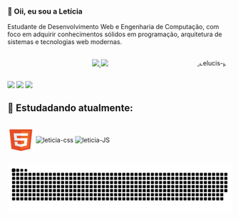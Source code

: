 ### 👾 Oii, eu sou a Letícia 

Estudante de Desenvolvimento Web e Engenharia de Computação, com foco em adquirir conhecimentos sólidos em programação, arquitetura de sistemas e tecnologias web modernas.

</div>
<div style="display: inline_block"><br>
<img align="right" alt="Lelucis-pic" height="150" style="border-radius:50px;" src="https://github.com/user-attachments/assets/c5a6dbd4-3b5a-4ba5-8d98-9baa5d62cfa7" /> 
</div>
 
<div align="center">
  <a href="https://github.com/Lelucis">
  <img height="160em" src="https://github-readme-stats.vercel.app/api?username=Lelucis&show_icons=true&theme=dracula&include_all_commits=true&count_private=true"/>
  <img height="160em" src="https://github-readme-stats.vercel.app/api/top-langs/?username=Lelucis&layout=compact&langs_count=7&theme=dracula"/>
</div>
  
   ##
 
<div style="display: inline_block"> 
   <a href="https://www.linkedin.com/in/le-almeida" target="_blank"><img src="https://img.shields.io/badge/-LinkedIn-%230077B5?style=for-the-badge&logo=linkedin&logoColor=white" target="_blank"></a> 
  <a href="https://instagram.com/le_lucis" target="_blank"><img src="https://img.shields.io/badge/-Instagram-%23E4405F?style=for-the-badge&logo=instagram&logoColor=white" target="_blank"></a>
  <a href = "mailto:lehzlucis@gmail.com"><img src="https://img.shields.io/badge/-Gmail-%23333?style=for-the-badge&logo=gmail&logoColor=white" target="_blank"></a>

</div>

## 

## 📖 Estudadando atualmente:
 <div style="display: inline_block"><br>
  <img align="center" alt="leticia-HTML" height="50" width="60" src="https://raw.githubusercontent.com/devicons/devicon/master/icons/html5/html5-original.svg">
  <img align="center" alt="leticia-css" height="50" width="60" src="https://cdn.jsdelivr.net/gh/devicons/devicon/icons/css3/css3-original.svg">
  <img align="center" alt="leticia-JS" height="50" width="60" src="https://cdn.jsdelivr.net/gh/devicons/devicon/icons/javascript/javascript-original.svg" >

</div>

##

<div>
<picture>
  <source media="(prefers-color-scheme: dark)" srcset="https://raw.githubusercontent.com/platane/platane/output/github-contribution-grid-snake-dark.svg">
  <source media="(prefers-color-scheme: light)" srcset="https://raw.githubusercontent.com/platane/platane/output/github-contribution-grid-snake.svg">
  <img alt="github contribution grid snake animation" src="https://raw.githubusercontent.com/platane/platane/output/github-contribution-grid-snake.svg">
</picture>
<div/>

